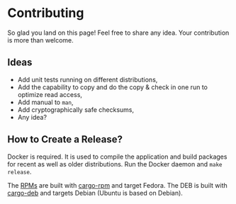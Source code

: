 # Contributing

So glad you land on this page! Feel free to share any idea. Your contribution is more than welcome.

## Ideas

* Add unit tests running on different distributions,
* Add the capability to copy and do the copy & check in one run to optimize read access,
* Add manual to `man`,
* Add cryptographically safe checksums,
* Any idea?

## How to Create a Release?

Docker is required. It is used to compile the application and build packages for recent as well as older distributions. Run the Docker daemon and `make release`.

The [RPMs](https://rpm-packaging-guide.github.io/) are built with [cargo-rpm](https://crates.io/crates/cargo-rpm) and target Fedora. The DEB is built with [cargo-deb](https://crates.io/crates/cargo-deb) and targets Debian (Ubuntu is based on Debian).
